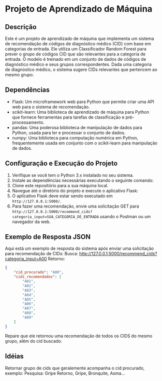 # Projeto de Aprendizado de Máquina

## Descrição
Este é um projeto de aprendizado de máquina que implementa um sistema de recomendação de códigos de diagnóstico médico (CID) com base em categorias de entrada. Ele utiliza um Classificador Random Forest para prever o grupo de códigos CID que são relevantes para a categoria de entrada. O modelo é treinado em um conjunto de dados de códigos de diagnóstico médico e seus grupos correspondentes. Dada uma categoria de diagnóstico médico, o sistema sugere CIDs relevantes que pertencem ao mesmo grupo.

## Dependências
- Flask: Um microframework web para Python que permite criar uma API web para o sistema de recomendação.
- scikit-learn: Uma biblioteca de aprendizado de máquina para Python que fornece ferramentas para tarefas de classificação e pré-processamento.
- pandas: Uma poderosa biblioteca de manipulação de dados para Python, usada para ler e processar o conjunto de dados.
- numpy: Uma biblioteca para computação numérica em Python, frequentemente usada em conjunto com o scikit-learn para manipulação de dados.

## Configuração e Execução do Projeto
1. Verifique se você tem o Python 3.x instalado no seu sistema.
2. Instale as dependências necessárias executando o seguinte comando:
3. Clone este repositório para a sua máquina local.
4. Navegue até o diretório do projeto e execute o aplicativo Flask:
5. O aplicativo Flask deve estar sendo executado em `http://127.0.0.1:5000/`.
6. Para fazer uma recomendação, envie uma solicitação GET para `http://127.0.0.1:5000/recommend_cids?categoria_input=SUA_CATEGORIA_DE_ENTRADA` usando o Postman ou um navegador da web.

## Exemplo de Resposta JSON
Aqui está um exemplo de resposta do sistema após enviar uma solicitação para recomendação de CIDs:
Busca:
http://127.0.0.1:5000/recommend_cids?categoria_input=A00
Retorno:
```json
{
    "cid_procurado": "A00",
    "cids_recomendados": [
        "A01",
        "A02",
        "A03",
        "A04",
        "A05",
        "A06",
        "A07",
        "A08",
        "A09"
    ]
}
```
Repare que ele retornou uma recomendação de todos os CIDS do mesmo grupo, além do cid buscado.


## Idéias 
Retornar grupo de cids que geralemente acompanha o cid procurado, exemplo:
Pesquisa: Gripe
Retorno, Gripe, Bronquite, Asma...


